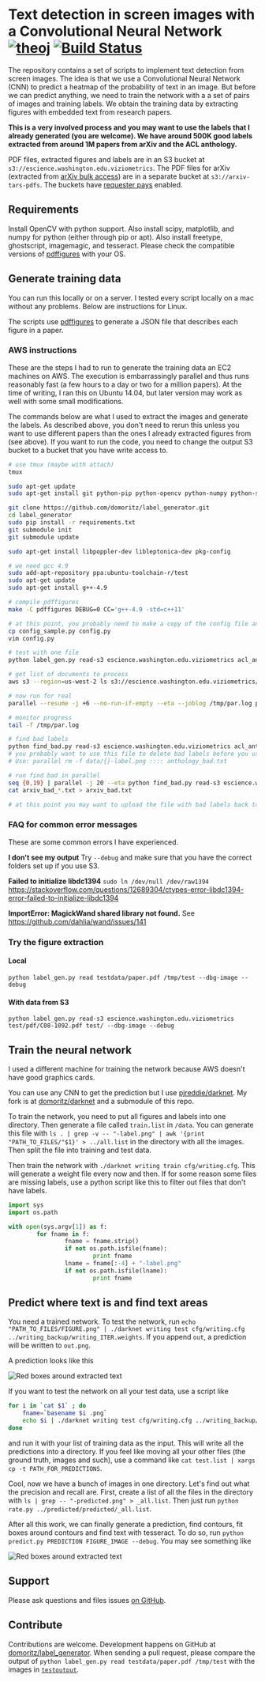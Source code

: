 # Text detection in screen images with a Convolutional Neural Network [![theoj](http://joss.theoj.org/papers/d2821f933fc95337202393e84189f4d9/status.svg)](http://joss.theoj.org/papers/d2821f933fc95337202393e84189f4d9) [![Build Status](https://travis-ci.org/domoritz/label_generator.svg?branch=master)](https://travis-ci.org/domoritz/label_generator)

The repository contains a set of scripts to implement text detection from screen images. The idea is that we use a Convolutional Neural Network (CNN) to predict a heatmap of the probability of text in an image. But before we can predict anything, we need to train the network with a a set of pairs of images and training labels. We obtain the training data by extracting figures with embedded text from research papers.

**This is a very involved process and you may want to use the labels that I already generated (you are welcome). We have around 500K good labels extracted from around 1M papers from arXiv and the ACL anthology.**

PDF files, extracted figures and labels are in an S3 bucket at `s3://escience.washington.edu.viziometrics`. The PDF files for arXiv (extracted from [arXiv bulk access](http://arxiv.org/help/bulk_data_s3)) are in a separate bucket at `s3://arxiv-tars-pdfs`. The buckets have [requester pays](https://docs.aws.amazon.com/en_us/console/s3/requesterpaysbucket) enabled.


## Requirements

Install OpenCV with python support. Also install scipy, matplotlib, and numpy for python (either through pip or apt). Also install freetype, ghostscript, imagemagic, and tesseract. Please check the compatible versions of [pdffigures](https://github.com/allenai/pdffigures) with your OS.

## Generate training data

You can run this locally or on a server. I tested every script locally on a mac without any problems. Below are instructions for Linux.

The scripts use [pdffigures](http://pdffigures.allenai.org/) to generate a JSON file that describes each figure in a paper.

### AWS instructions

These are the steps I had to run to generate the training data an EC2 machines on AWS. The execution is embarrassingly parallel and thus runs reasonably fast (a few hours to a day or two for a million papers). At the time of writing, I ran this on Ubuntu 14.04, but later version may work as well with some small modifications.

The commands below are what I used to extract the images and generate the labels. As described above, you don't need to rerun this unless you want to use different papers than the ones I already extracted figures from (see above). If you want to run the code, you need to change the output S3 bucket to a bucket that you have write access to.

```sh
# use tmux (maybe with attach)
tmux

sudo apt-get update
sudo apt-get install git python-pip python-opencv python-numpy python-scipy python-matplotlib ghostscript libmagickwand-dev libfreetype6 parallel

git clone https://github.com/domoritz/label_generator.git
cd label_generator
sudo pip install -r requirements.txt
git submodule init
git submodule update

sudo apt-get install libpoppler-dev libleptonica-dev pkg-config

# we need gcc 4.9
sudo add-apt-repository ppa:ubuntu-toolchain-r/test
sudo apt-get update
sudo apt-get install g++-4.9

# compile pdffigures
make -C pdffigures DEBUG=0 CC='g++-4.9 -std=c++11'

# at this point, you probably need to make a copy of the config file and update it
cp config_sample.py config.py
vim config.py

# test with one file
python label_gen.py read-s3 escience.washington.edu.viziometrics acl_anthology/pdf/C08-1099.pdf escience.washington.edu.viziometrics acl_anthology

# get list of documents to process
aws s3 --region=us-west-2 ls s3://escience.washington.edu.viziometrics/acl_anthology/pdf/ | awk '{ print $4 }' > acl_papers.txt

# now run for real
parallel --resume -j +6 --no-run-if-empty --eta --joblog /tmp/par.log python label_gen.py read-s3 escience.washington.edu.viziometrics acl_anthology/pdf/{} escience.washington.edu.viziometrics acl_anthology --dbg-image :::: acl_papers.txt

# monitor progress
tail -f /tmp/par.log

# find bad labels
python find_bad.py read-s3 escience.washington.edu.viziometrics acl_anthology/json > anthology_bad.txt
# you probably want to use this file to delete bad labels before you use it to train the CNN
# Use: parallel rm -f data/{}-label.png :::: anthology_bad.txt

# run find bad in parallel
seq {0,19} | parallel -j 20 --eta python find_bad.py read-s3 escience.washington.edu.viziometrics arxiv/json --chunk={} --of=20 '>' arxiv_bad_{}.txt
cat arxiv_bad_*.txt > arxiv_bad.txt

# at this point you may want to upload the file with bad labels back to S3
```

### FAQ for common error messages

These are some common errors I have experienced.

**I don't see my output** Try `--debug` and make sure that you have the correct folders set up if you use S3.

**Failed to initialize libdc1394** `sudo ln /dev/null /dev/raw1394` https://stackoverflow.com/questions/12689304/ctypes-error-libdc1394-error-failed-to-initialize-libdc1394

**ImportError: MagickWand shared library not found.** See https://github.com/dahlia/wand/issues/141

### Try the figure extraction

#### Local

`python label_gen.py read testdata/paper.pdf /tmp/test --dbg-image --debug`

#### With data from S3

`python label_gen.py read-s3 escience.washington.edu.viziometrics test/pdf/C08-1092.pdf test/ --dbg-image --debug`


## Train the neural network

I used a different machine for training the network because AWS doesn't have good graphics cards.

You can use any CNN to get the prediction but I use [pjreddie/darknet](https://github.com/pjreddie/darknet). My fork is at [domoritz/darknet](https://github.com/domoritz/darknet) and a submodule of this repo.

To train the network, you need to put all figures and labels into one directory. Then generate a  file called `train.list` in `/data`. You can generate this file with `ls . | grep -v -- "-label.png" | awk '{print "PATH_TO_FILES/"$1}' > ../all.list` in the directory with all the images. Then split the file into training and test data.

Then train the network with `./darknet writing train cfg/writing.cfg`. This will generate a weight file every now and then. If for some reason some files are missing labels, use a python script like this to filter out files that don't have labels.

```python
import sys
import os.path

with open(sys.argv[1]) as f:
        for fname in f:
                fname = fname.strip()
                if not os.path.isfile(fname):
                        print fname
                lname = fname[:-4] + "-label.png"
                if not os.path.isfile(lname):
                        print fname
```

## Predict where text is and find text areas

You need a trained network. To test the network, run `echo "PATH_TO_FILES/FIGURE.png" | ./darknet writing test cfg/writing.cfg ../writing_backup/writing_ITER.weights`. If you append `out`, a prediction will be written to `out.png`.

A prediction looks like this

![Red boxes around extracted text](https://raw.githubusercontent.com/domoritz/label_generator/master/screenshots/hep-th0401120-Figure-23-prediction.png)

If you want to test the network on all your test data, use a script like

```bash
for i in `cat $1` ; do
    fname=`basename $i .png`
    echo $i | ./darknet writing test cfg/writing.cfg ../writing_backup/writing_8500.weights PATH_FOR_PREDICTIONS/$fname-predicted
done
```

and run it with your list of training data as the input. This will write all the predictions into a directory. If you feel like moving all your other files (the ground truth, images and such), use a command like `cat test.list | xargs cp -t PATH_FOR_PREDICTIONS`.

Cool, now we have a bunch of images in one directory. Let's find out what the precision and recall are. First, create a list of all the files in the directory with `ls | grep -- "-predicted.png" > _all.list`. Then just run `python rate.py ../predicted/predicted/_all.list`.

After all this work, we can finally generate a prediction, find contours, fit boxes around contours and find text with tesseract. To do so, run `python predict.py PREDICTION FIGURE_IMAGE --debug`. You may see something like

![Red boxes around extracted text](https://raw.githubusercontent.com/domoritz/label_generator/master/screenshots/text-debug.png)

## Support

Please ask questions and files issues [on GitHub](https://github.com/domoritz/label_generator/issues/new).

## Contribute

Contributions are welcome. Development happens on GitHub at [domoritz/label_generator](https://github.com/domoritz/label_generator). When sending a pull request, please compare the output of `python label_gen.py read testdata/paper.pdf /tmp/test` with the images in [`testoutput`](https://github.com/domoritz/label_generator/tree/master/testoutput).
